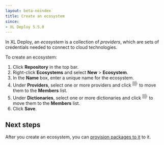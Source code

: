 ```yaml
---
layout: beta-noindex
title: Create an ecosystem
since:
- XL Deploy 5.5.0
---
```


In XL Deploy, an *ecosystem* is a collection of *providers*, which are sets of credentials needed to connect to cloud technologies.

To create an ecosystem:

1. Click **Repository** in the top bar.
1. Right-click **Ecosystems** and select **New** > **Ecosystem**.
1. In the **Name** box, enter a unique name for the ecosystem.
1. Under **Providers**, select one or more providers and click ![Right arrow button](/images/button_add_container.png) to move them to the **Members** list.
1. Under **Dictionaries**, select one or more dictionaries and click ![Right arrow button](/images/button_add_container.png) to move them to the **Members** list.
1. Click **Save**.

## Next steps

After you create an ecosystem, you can [provision packages to it](/xl-deploy/how-to/provision-a-package-to-an-ecosystem.html) to it.
